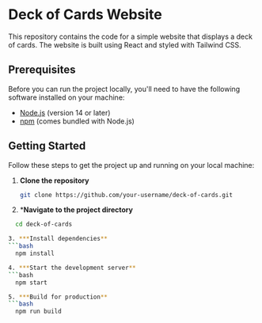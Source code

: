 # Deck of Cards Website

This repository contains the code for a simple website that displays a deck of cards. The website is built using React and styled with Tailwind CSS.

## Prerequisites

Before you can run the project locally, you'll need to have the following software installed on your machine:

- [Node.js](https://nodejs.org/en/) (version 14 or later)
- [npm](https://www.npmjs.com/) (comes bundled with Node.js)

## Getting Started

Follow these steps to get the project up and running on your local machine:

1. **Clone the repository**

   ```bash
   git clone https://github.com/your-username/deck-of-cards.git

2. ***Navigate to the project directory**
 ```bash
   cd deck-of-cards

3. ***Install dependencies**
 ```bash
   npm install

4. ***Start the development server**
 ```bash
   npm start

5. ***Build for production**
 ```bash
   npm run build
